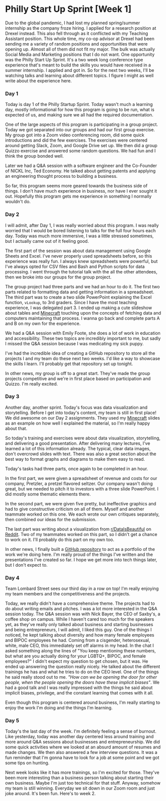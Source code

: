 # Philly Start Up Sprint [Week 1]

Due to the global pandemic, I had lost my planned spring/summer internship as
the company froze hiring. I applied for a research position at Drexel instead.
This also fell through as it conflicted with my Teaching Assistant position. 
This whole time, my co-op advisor at Drexel had been sending me a variety of
random positions and opportunities that were opening up. Almost all of them 
did not fit my major. The bulk was actually Social Media and Marketing positions
that I do not want. One opportunity was the Philly Start Up Sprint. It's a two
week long conference type experience that's meant to build the skills you would
have received in a summer internship. I applied and got in. So for the next two 
weeks, I'll be watching talks and learning about different topics. I figure I
might as well write about the experience here.

<h3 class="pr">Day 1</h3>

Today is day 1 of the Philly Startup Sprint. Today wasn't much a learning day, 
mostly informational for how this program is going to be run, what is expected
of us, and making sure we all had the required documentation. 

One of the large aspects of this program is participating in a group project. 
Today we got separated into our groups and had our first group exercise. My
group got into a Zoom video conferencing room, did some quick introductions and
did the few exercises. The exercises were centered around getting Slack, Zoom, 
and Google Drive set up. We then did a group Quizzo exercise and answered some
random questions. We had fun and I think the group bonded well.

Later we had a Q&A session with a software engineer and the Co-Founder of NICKL
Inc, Ted Economy. He talked about getting patents and applying an engineering
thought process to building a business. 

So far, this program seems more geared towards the business side of things. I 
don't have much experience in business, nor have I ever sought it out. Hopefully
this program gets me experience in something I normally wouldn't do.

<h3 class="po">Day 2</h3>

I will admit, after Day 1, I was really worried about this program. I was really
worried that I would be bored listening to talks for the full four hours each 
day. Today was much more immersive, I was a little stressed sometimes, but I 
actually came out of it feeling good.

The first part of the session was about data management using Google Sheets and
Excel. I've never properly used spreadsheets before, so this experience was 
really fun. I always knew spreadsheets were powerful, but I've always opted for
CSV files and Bash and Python scripts for data processing. I went through the 
tutorial talk with the all the other attendees, then we broke into our groups
for the group project.

The group project had three parts and we had an hour to do it. The first two
parts related to formatting data and getting information in a spreadsheet. The
third part was to create a two slide PowerPoint explaining the Excel function,
`vLookup`, to 3rd graders. Since I have the most teaching experience, I was
delegated part 3. I ended up making a cute slideshow about tables and 
[Minecraft](minecraft.net) touching upon the concepts of fetching data and computers 
maintaining that process. I wanna go back and complete parts A and B on my own for
the experience.

We had a Q&A session with Emily Foote, she does a lot of work in education and
accessibility. These two topics are incredibly important to me, but sadly I missed
the Q&A session because I was medicating my sick puppy.

I've had the incredible idea of creating a GitHub repository to store all the
projects I and my team do these next two weeks. I'd like a way to showcase the
skills I learn. I'll probably get that repository set up tonight.

In other news, my group is off to a great start. They've made the group projects
competitive and we're in first place based on participation and Quizzo. I'm
really excited.

<h3 class="py">Day 3</h3>

Another day, another sprint. Today's focus was data visualization and storytelling.
Before I get into today's content, my team is still in first place! We did awesome
on our Day 2 assignments. They used my [Minecraft](minecraft.net) slides as an
example on how well I explained the material, so I'm really happy about that. 

So today's training and exercises were about data visualization, storytelling, and
delivering a good presentation. After delivering many lectures, I've learned a lot
of this information already. The typical, clear data images, don't overcrowd slides
with text. There was also a great section about the best way to format graphs and
diagrams to make them easy to read.

Today's tasks had three parts, once again to be completed in an hour. 

In the first part, we were given a spreadsheet of revenue and costs for our company,
Pretzler, a pretzel flavored seltzer. Our company wasn't doing great, but we needed
to pitch it to investors with a three slide PowerPoint. I did mostly some thematic 
elements there.

In the second part, we were given five pretty, but ineffective graphics and had to
give constructive criticism on all of them. Myself and another teammate worked on
this one. We each wrote our own critiques separately, then combined our ideas for
the submission.

The last part was writing about a visualization from 
[r/DataIsBeautiful](reddit.com/r/dataisbeautiful) on [Reddit](reddit.com). Two of
my teammates worked on this part, so I didn't get a chance to work on it. I'll 
probably do this part on my own too.

In other news, I finally built a 
[GitHub repository](https://github.com/charlieroses/PhillyStartupSprint2020) 
to act as a portfolio of the work we're doing here. I'm really proud of the things
I've written and the presentations I've created so far. I hope we get more into 
tech things later, but I don't expect to.

<h3 class="pg">Day 4</h3>

Team Lombard Street sees our third day in a row on top! I'm really enjoying my
team members and the competitiveness and the projects.

Today, we really didn't have a comprehensive theme. The projects had to do about
writing emails and pitches. I was a lot more interested in the Q&A session today.
The Q&A session was with Nick Bayer, the CEO of Saxby's, a coffee shop on campus.
While I haven't cared too much for the speakers yet, as they've really only talked
about business and starting businesses and being entrepreneurs, I will admit, I
liked this guy. One of the things I noticed, he kept talking about diversity and 
how many female employees and BIPOC employees he had. Coming from a cisgender,
heterosexual, white, male CEO, this immediately set off alarms in my head. In the
chat I asked something along the lines of "You keep mentioning these numbers, but
what are you actually doing for your LGBTQ+, BIPOC, and female employees?" I didn't
expect my question to get chosen, but it was. He ended up answering the question
really nicely. He talked about the different trainings he has and what he tries to
do on the CEO level. One of the things he said really stood out to me. _"How can
we be opening the door for other people, when the people opening the doors have
these implicit biases"_. We had a good talk and I was really impressed with the 
things he said about implicit biases, privilege, and the constant learning that
comes with it all.

Even though this program is centered around business, I'm really starting to enjoy
the work I'm doing and the things I'm learning.

<h3 class="pb">Day 5</h3>

Today's the last day of the week. I'm definitely feeling a sense of burnout. Like
yesterday, today was another day centered less around training and more around
Q&A sessions about businesses and entrepreneurship. We did some quick activities
where we looked at an absurd amount of resumes and made changes. We then also
answered a few interview questions. It was a fun reminder that I'm gonna have to
look for a job at some point and we got some tips on hunting.

Next week looks like it has more trainings, so I'm excited for those. They've 
been more interesting than a business person talking about starting their own
business. Maybe I'm just too technical for that stuff. Anyway, somehow my team
is still winning. Everyday we sit down in our Zoom room and just joke around. It's
been fun. Here's to week 2.

